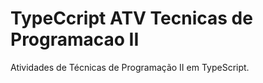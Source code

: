 # TypeCcript ATV Tecnicas de Programacao II
Atividades de Técnicas de Programação II em TypeScript.
